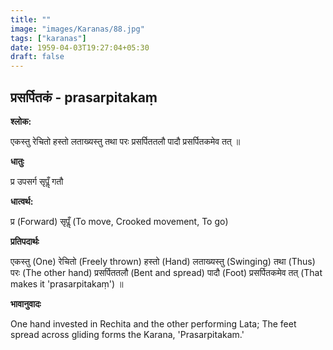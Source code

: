 ```yaml
---
title: ""
image: "images/Karanas/88.jpg"
tags: ["karanas"]
date: 1959-04-03T19:27:04+05:30
draft: false
---
```


## प्रसर्पितकं - prasarpitakaṃ

**श्लोक:**

एकस्तु रेचितो हस्तो लताख्यस्तु तथा परः प्रसर्पिततलौ पादौ प्रसर्पितकमेव तत् ॥

**धातुः**

प्र उपसर्ग​
सृपॢँ गतौ

**धात्वर्थ:**

प्र (Forward)
सृपॢँ (To move, Crooked movement, To go)

**प्रतिपदार्थः**

एकस्तु (One) रेचितो (Freely thrown) हस्तो (Hand) लताख्यस्तु (Swinging) तथा (Thus) परः (The other hand) प्रसर्पिततलौ (Bent and spread) पादौ (Foot) प्रसर्पितकमेव तत् (That makes it 'prasarpitakaṃ') ॥

**भावानुवादः**

One hand invested in Rechita and the other performing Lata; The feet spread across gliding forms the Karana, 'Prasarpitakam.'
